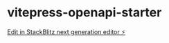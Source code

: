 # vitepress-openapi-starter

[Edit in StackBlitz next generation editor ⚡️](https://stackblitz.com/fork/github/enzonotario/vitepress-openapi-starter)
